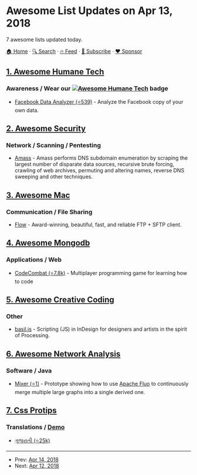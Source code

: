 # Awesome List Updates on Apr 13, 2018

7 awesome lists updated today.

[🏠 Home](/README.md) · [🔍 Search](https://www.trackawesomelist.com/search/) · [🔥 Feed](https://www.trackawesomelist.com/rss.xml) · [📮 Subscribe](https://trackawesomelist.us17.list-manage.com/subscribe?u=d2f0117aa829c83a63ec63c2f&id=36a103854c) · [❤️  Sponsor](https://github.com/sponsors/theowenyoung)



## [1. Awesome Humane Tech](/content/humanetech-community/awesome-humane-tech/README.md)

### Awareness / Wear our   [![Awesome Humane Tech](https://raw.githubusercontent.com/humanetech-community/awesome-humane-tech/main/humane-tech-badge.svg?sanitize=true)](https://github.com/humanetech-community/awesome-humane-tech)   badge

*   [Facebook Data Analyzer (⭐539)](https://github.com/Lackoftactics/facebook_data_analyzer) - Analyze the Facebook copy of your own data.

## [2. Awesome Security](/content/sbilly/awesome-security/README.md)

### Network / Scanning / Pentesting

*   [Amass](https://github.com/caffix/amass) - Amass performs DNS subdomain enumeration by scraping the largest number of disparate data sources, recursive brute forcing, crawling of web archives, permuting and altering names, reverse DNS sweeping and other techniques.

## [3. Awesome Mac](/content/jaywcjlove/awesome-mac/README.md)

### Communication / File Sharing

*   [Flow](http://fivedetails.com/flow/) - Award-winning, beautiful, fast, and reliable FTP + SFTP client.

## [4. Awesome Mongodb](/content/ramnes/awesome-mongodb/README.md)

### Applications / Web

*   [CodeCombat (⭐7.8k)](https://github.com/codecombat/codecombat) - Multiplayer programming game for learning how to code

## [5. Awesome Creative Coding](/content/terkelg/awesome-creative-coding/README.md)

### Other

*   [basil.js](http://basiljs.ch/) - Scripting (JS) in InDesign for designers and artists in the spirit of Processing.

## [6. Awesome Network Analysis](/content/briatte/awesome-network-analysis/README.md)

### Software / Java

*   [Mixer (⭐1)](https://github.com/keith-turner/mixer) - Prototype showing how to use [Apache Fluo](https://fluo.apache.org/) to continuously merge multiple large graphs into a single derived one.

## [7. Css Protips](/content/AllThingsSmitty/css-protips/README.md)

### Translations / [Demo](http://codepen.io/AllThingsSmitty/pen/XKgOkR)

*   [ગુજરાતી (⭐25k)](https://github.com/AllThingsSmitty/css-protips/tree/master/translations/gu-IND)

---

- Prev: [Apr 14, 2018](/content/2018/04/14/README.md)
- Next: [Apr 12, 2018](/content/2018/04/12/README.md)